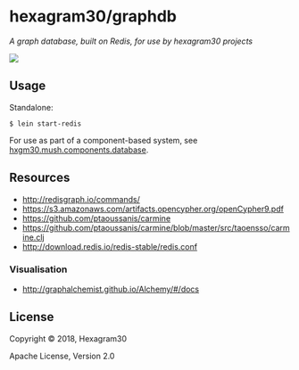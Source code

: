 # hexagram30/graphdb

*A graph database, built on Redis, for use by hexagram30 projects*

[![][logo]][logo-large]


## Usage

Standalone:

```
$ lein start-redis
```

For use as part of a component-based system, see
[hxgm30.mush.components.database][comp-graphdb].


## Resources

* http://redisgraph.io/commands/
* https://s3.amazonaws.com/artifacts.opencypher.org/openCypher9.pdf
* https://github.com/ptaoussanis/carmine
* https://github.com/ptaoussanis/carmine/blob/master/src/taoensso/carmine.clj
* http://download.redis.io/redis-stable/redis.conf

### Visualisation

* http://graphalchemist.github.io/Alchemy/#/docs


## License

Copyright © 2018, Hexagram30

Apache License, Version 2.0


<!-- Named page links below: /-->

[logo]: https://raw.githubusercontent.com/hexagram30/resources/master/branding/logo/h30-logo-1-long-with-text-x688.png
[logo-large]: https://raw.githubusercontent.com/hexagram30/resources/master/branding/logo/h30-logo-1-long-with-text-x3440.png
[comp-graphdb]: https://github.com/hexagram30/hexagramMUSH/blob/master/src/hexagram30/mush/components/database.clj
